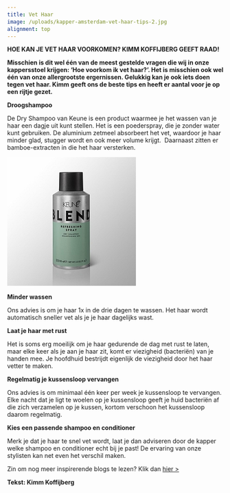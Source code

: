 ```yaml
---
title: Vet Haar
image: /uploads/kapper-amsterdam-vet-haar-tips-2.jpg
alignment: top
---
```



<div><p><strong>HOE KAN JE VET HAAR VOORKOMEN? KIMM KOFFIJBERG GEEFT RAAD!</strong></p></div>

**Misschien is dit wel &eacute;&eacute;n van de meest gestelde vragen die wij in onze kappersstoel krijgen: ‘Hoe voorkom ik vet haar?’. Het is misschien ook wel &eacute;&eacute;n van onze allergrootste ergernissen. Gelukkig kan je ook iets doen tegen vet haar. Kimm geeft ons de beste tips en heeft er aantal voor je op een rijtje gezet.**

**Droogshampoo**

De Dry Shampoo van Keune is een product waarmee je het wassen van je haar een dagje uit kunt stellen. Het is een poederspray, die je zonder water kunt gebruiken. De aluminium zetmeel absorbeert het vet, waardoor je haar minder glad, stugger wordt en ook meer volume krijgt.&nbsp; Daarnaast zitten er bamboe-extracten in die het haar versterken.

![](/uploads/versions/kapper-amsterdam-vet-haar-tips---x----300-300x---.jpg)

**Minder wassen**

Ons advies is om je haar 1x in de drie dagen te wassen. Het haar wordt automatisch sneller vet als je je haar dagelijks wast.

**Laat je haar met rust**

Het is soms erg moeilijk om je haar gedurende de dag met rust te laten, maar elke keer als je aan je haar zit, komt er viezigheid (bacteri&euml;n) van je handen mee. Je hoofdhuid bestrijdt eigenlijk de viezigheid door het haar vetter te maken.

**Regelmatig je kussensloop vervangen**

Ons advies is om minimaal &eacute;&eacute;n keer per week je kussensloop te vervangen.&nbsp; Elke nacht dat je ligt te woelen op je kussensloop geeft je huid bacteri&euml;n af die zich verzamelen op je kussen, kortom verschoon het kussensloop daarom regelmatig.

**Kies een passende shampoo en conditioner**

Merk je dat je haar te snel vet wordt, laat je dan adviseren door de kapper welke shampoo en conditioner echt bij je past! De ervaring van onze stylisten kan net even het verschil maken.

Zin om nog meer inspirerende blogs te lezen? Klik dan&nbsp;[hier &gt;](http://www.koffijberg.nl/nieuws/)

**Tekst: Kimm Koffijberg**